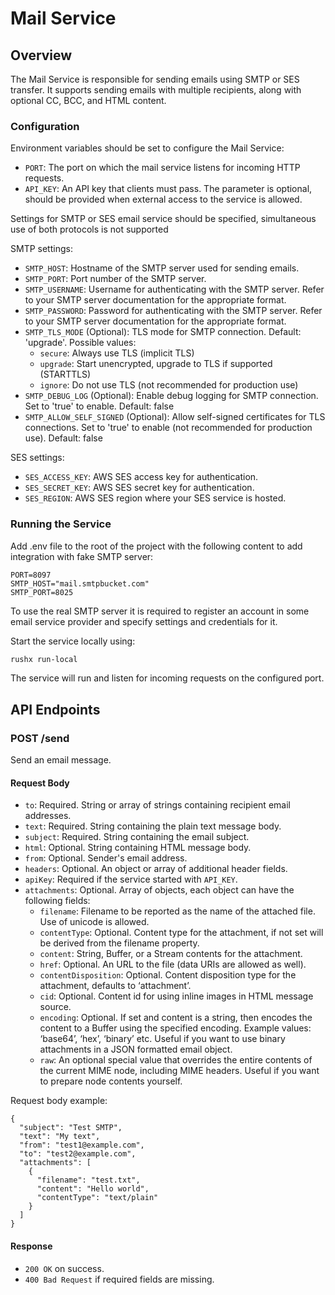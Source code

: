 # Mail Service

## Overview

The Mail Service is responsible for sending emails using SMTP or SES transfer. 
It supports sending emails with multiple recipients, along with optional CC, BCC, and HTML content.

### Configuration

Environment variables should be set to configure the Mail Service:
- `PORT`: The port on which the mail service listens for incoming HTTP requests.
- `API_KEY`: An API key that clients must pass. The parameter is optional, should be provided when external access to the service is allowed.

Settings for SMTP or SES email service should be specified, simultaneous use of both protocols is not supported

SMTP settings:
- `SMTP_HOST`: Hostname of the SMTP server used for sending emails.
- `SMTP_PORT`: Port number of the SMTP server.
- `SMTP_USERNAME`: Username for authenticating with the SMTP server. Refer to your SMTP server documentation for the appropriate format.
- `SMTP_PASSWORD`: Password for authenticating with the SMTP server. Refer to your SMTP server documentation for the appropriate format.
- `SMTP_TLS_MODE` (Optional): TLS mode for SMTP connection. Default: 'upgrade'. Possible values:
  - `secure`: Always use TLS (implicit TLS)
  - `upgrade`: Start unencrypted, upgrade to TLS if supported (STARTTLS)
  - `ignore`: Do not use TLS (not recommended for production use)
- `SMTP_DEBUG_LOG` (Optional): Enable debug logging for SMTP connection. Set to 'true' to enable. Default: false
- `SMTP_ALLOW_SELF_SIGNED` (Optional): Allow self-signed certificates for TLS connections. Set to 'true' to enable (not recommended for production use). Default: false

SES settings:
- `SES_ACCESS_KEY`: AWS SES access key for authentication.
- `SES_SECRET_KEY`: AWS SES secret key for authentication.
- `SES_REGION`: AWS SES region where your SES service is hosted.

### Running the Service

Add .env file to the root of the project with the following content to add integration with fake SMTP server:
```
PORT=8097
SMTP_HOST="mail.smtpbucket.com"
SMTP_PORT=8025 
```
To use the real SMTP server it is required to register an account in some email service provider and specify settings and credentials for it.

Start the service locally using:
```bash
rushx run-local
```

The service will run and listen for incoming requests on the configured port.

## API Endpoints

### POST /send

Send an email message.

#### Request Body

- `to`: Required. String or array of strings containing recipient email addresses.
- `text`: Required. String containing the plain text message body.
- `subject`: Required. String containing the email subject.
- `html`: Optional. String containing HTML message body.
- `from`: Optional. Sender's email address.
- `headers`: Optional. An object or array of additional header fields.
- `apiKey`: Required if the service started with `API_KEY`.
- `attachments`: Optional. Array of objects, each object can have the following fields:
  - `filename`: Filename to be reported as the name of the attached file. Use of unicode is allowed.
  - `contentType`: Optional. Content type for the attachment, if not set will be derived from the filename property.
  - `content`: String, Buffer, or a Stream contents for the attachment.
  - `href`: Optional. An URL to the file (data URIs are allowed as well).
  - `contentDisposition`: Optional. Content disposition type for the attachment, defaults to ‘attachment’.
  - `cid`: Optional. Content id for using inline images in HTML message source.
  - `encoding`: Optional. If set and content is a string, then encodes the content to a Buffer using the specified encoding. Example values: ‘base64’, ‘hex’, ‘binary’ etc. Useful if you want to use binary attachments in a JSON formatted email object.
  - `raw`: An optional special value that overrides the entire contents of the current MIME node, including MIME headers. Useful if you want to prepare node contents yourself.

Request body example:
```
{
  "subject": "Test SMTP",
  "text": "My text",
  "from": "test1@example.com",
  "to": "test2@example.com",
  "attachments": [
    {
      "filename": "test.txt",
      "content": "Hello world",
      "contentType": "text/plain"
    }	
  ]
}
```

#### Response

- `200 OK` on success.
- `400 Bad Request` if required fields are missing.
